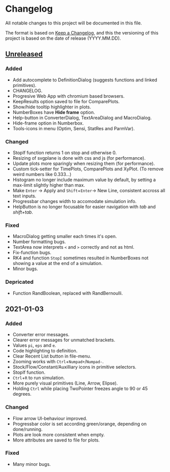 # Changelog

All notable changes to this project will be documented in this file.

The format is based on [Keep a Changelog](https://keepachangelog.com/en/1.0.0/), and this the versioning of this project is based on the date of release (YYYY.MM.DD).

## [Unreleased]

### Added
- Add autocomplete to DefinitionDialog (suggests functions and linked primitives).
- CHANGELOG.
- Progresive Web App with chromium based browsers.
- KeepResults option saved to file for ComparePlots.
- Show/hide tooltip highlighter in plots.
- NumberBoxes have **Hide frame** option.
- Help-button in ConverterDialog, TextAreaDialog and MacroDialog.
- Hide-frame option in Numberbox.
- Tools-icons in menu (Optim, Sensi, StatRes and ParmVar).

### Changed
- StopIf function returns 1 on stop and otherwise 0.
- Resizing of svgplane is done with css and js (for performance).
- Update plots more sparingly when resizing them (for performance).
- Custom tick-setter for TimePlots, ComparePlots and XyPlot. (To remove weird numbers like 0.333...)
- Histogram no longer include maximum value by default, by setting a max-limit slightly higher than max.
- Make `Enter` -> Apply and `Shift`+`Enter`-> New Line, consistent accross all text inputs.
- Progressbar changes width to accomodate simulation info.
- HelpButton is no longer focusable for easier navigation with *tab* and *shift+tab*.

### Fixed 
- MacroDialog getting smaller each times it's open.
- Number formatting bugs.
- TextArea now interprets `<` and `>` correctly and not as html.
- Fix-function bugs.
- RK4 and function `StopI` sometimes resulted in NumberBoxes not showing a value at the end of a simulation.
- Minor bugs.

### Depricated
- Function RandBoolean, replaced with RandBernoulli.


## 2021-01-03
### Added 
- Converter error messages.
- Clearer error messages for unmatched brackets.
- Values `pi`, `eps` and `e`.
- Code highlighting to definition.
- Clear Recent List button in file-menu.
- Zooming works with `Ctrl`+`Numpad+`/`Numpad-`.
- Stock/Flow/Constant/Auxilliary icons in primitive selectors.
- StopIf function.
- `Ctrl`+`R` to run simulation.
- More purely visual primitives (Line, Arrow, Elipse).
- Holding `Ctrl` while placing TwoPointer freezes angle to 90 or 45 degrees.

### Changed
- Flow arrow UI-behaviour improved.
- Progressbar color is set according green/orange, depending on done/running.
- Plots are look more consistent when empty.
- More attributes are saved to file for plots.

### Fixed
- Many minor bugs.



[Unreleased]: https://github.com/stochsd/stochsd